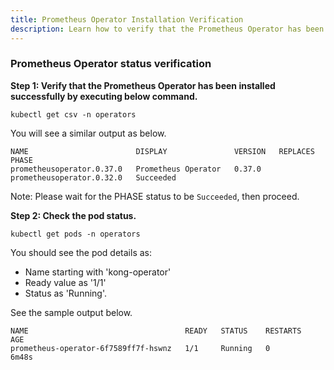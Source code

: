 ```yaml
---
title: Prometheus Operator Installation Verification
description: Learn how to verify that the Prometheus Operator has been properly installed in the namespace.
---
```


### Prometheus Operator status verification 

**Step 1: Verify that the Prometheus Operator has been installed successfully by executing below command.**

```execute
kubectl get csv -n operators
```

You will see a similar output as below.

```output
NAME                        DISPLAY               VERSION   REPLACES                    PHASE
prometheusoperator.0.37.0   Prometheus Operator   0.37.0    prometheusoperator.0.32.0   Succeeded
```

Note: Please wait for the PHASE status to be `Succeeded`, then proceed.

**Step 2: Check the pod status.**

```execute
kubectl get pods -n operators
```

You should see the pod details as:

-	Name starting with 'kong-operator'
-	Ready value as '1/1' 
-	Status as 'Running'.

See the sample output below.

```output
NAME                                   READY   STATUS    RESTARTS   AGE
prometheus-operator-6f7589ff7f-hswnz   1/1     Running   0          6m48s
```

